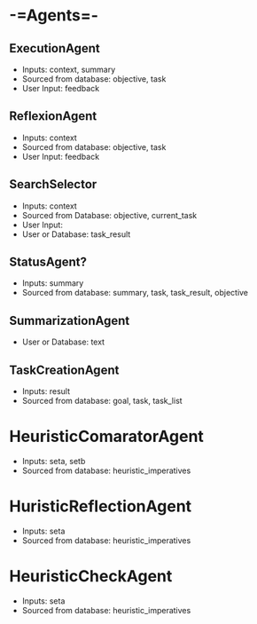 # -=Agents=-
## ExecutionAgent

* Inputs: context, summary
* Sourced from database: objective, task
* User Input: feedback

## ReflexionAgent

* Inputs: context
* Sourced from database: objective, task
* User Input: feedback

## SearchSelector

* Inputs: context
* Sourced from Database: objective, current_task
* User Input:
* User or Database: task_result

## StatusAgent?

* Inputs: summary
* Sourced from database: summary, task, task_result, objective

## SummarizationAgent

* User or Database: text

## TaskCreationAgent

* Inputs: result
* Sourced from database: goal, task, task_list

# HeuristicComaratorAgent

* Inputs: seta, setb
* Sourced from database: heuristic_imperatives

# HuristicReflectionAgent

* Inputs: seta
* Sourced from database: heuristic_imperatives

# HeuristicCheckAgent

* Inputs: seta
* Sourced from database: heuristic_imperatives